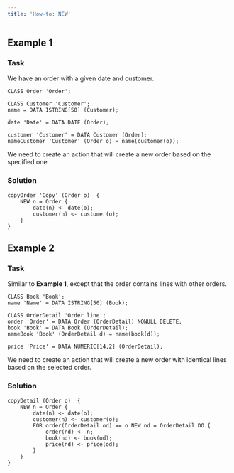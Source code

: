 ```yaml
---
title: 'How-to: NEW'
---
```


## Example 1

### Task

We have an order with a given date and customer.

```lsf
CLASS Order 'Order';

CLASS Customer 'Customer';
name = DATA ISTRING[50] (Customer);

date 'Date' = DATA DATE (Order);

customer 'Customer' = DATA Customer (Order);
nameCustomer 'Customer' (Order o) = name(customer(o));
```

We need to create an action that will create a new order based on the specified one.

### Solution

```lsf
copyOrder 'Copy' (Order o)  {
    NEW n = Order {
        date(n) <- date(o);
        customer(n) <- customer(o);
    }
}
```

## Example 2

### Task

Similar to **Example 1**, except that the order contains lines with other orders.

```lsf
CLASS Book 'Book';
name 'Name' = DATA ISTRING[50] (Book);

CLASS OrderDetail 'Order line';
order 'Order' = DATA Order (OrderDetail) NONULL DELETE;
book 'Book' = DATA Book (OrderDetail);
nameBook 'Book' (OrderDetail d) = name(book(d));

price 'Price' = DATA NUMERIC[14,2] (OrderDetail);
```

We need to create an action that will create a new order with identical lines based on the selected order.

### Solution

```lsf
copyDetail (Order o)  {
    NEW n = Order {
        date(n) <- date(o);
        customer(n) <- customer(o);
        FOR order(OrderDetail od) == o NEW nd = OrderDetail DO {
            order(nd) <- n;
            book(nd) <- book(od);
            price(nd) <- price(od);
        }
    }
}
```
